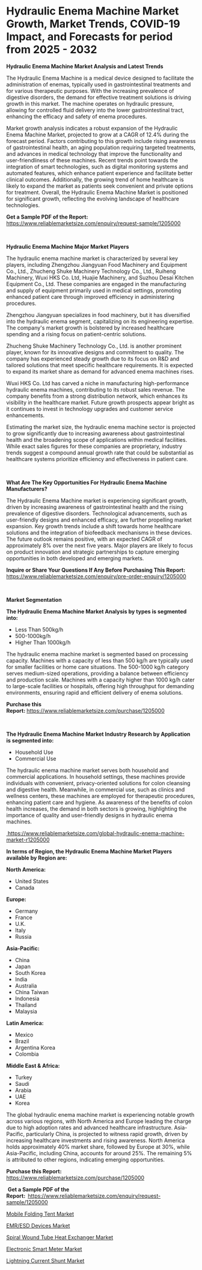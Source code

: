 <p><h1>Hydraulic Enema Machine Market Growth, Market Trends, COVID-19 Impact, and Forecasts for period from 2025 - 2032</h1></p><p><strong>Hydraulic Enema Machine Market Analysis and Latest Trends</strong></p>
<p><p>The Hydraulic Enema Machine is a medical device designed to facilitate the administration of enemas, typically used in gastrointestinal treatments and for various therapeutic purposes. With the increasing prevalence of digestive disorders, the demand for effective treatment solutions is driving growth in this market. The machine operates on hydraulic pressure, allowing for controlled fluid delivery into the lower gastrointestinal tract, enhancing the efficacy and safety of enema procedures.</p><p>Market growth analysis indicates a robust expansion of the Hydraulic Enema Machine Market, projected to grow at a CAGR of 12.4% during the forecast period. Factors contributing to this growth include rising awareness of gastrointestinal health, an aging population requiring targeted treatments, and advances in medical technology that improve the functionality and user-friendliness of these machines. Recent trends point towards the integration of smart technologies, such as digital monitoring systems and automated features, which enhance patient experience and facilitate better clinical outcomes. Additionally, the growing trend of home healthcare is likely to expand the market as patients seek convenient and private options for treatment. Overall, the Hydraulic Enema Machine Market is positioned for significant growth, reflecting the evolving landscape of healthcare technologies.</p></p>
<p><strong>Get a Sample PDF of the Report:&nbsp;</strong> <a href="https://www.reliablemarketsize.com/enquiry/request-sample/1205000?utm_campaign=1895&utm_medium=2&utm_source=Github&utm_content=ia&utm_term=26032025&utm_id=hydraulic-enema-machine">https://www.reliablemarketsize.com/enquiry/request-sample/1205000</a></p>
<p>&nbsp;</p>
<p><strong>Hydraulic Enema Machine Major Market Players</strong></p>
<p><p>The hydraulic enema machine market is characterized by several key players, including Zhengzhou Jiangyuan Food Machinery and Equipment Co., Ltd., Zhucheng Shuke Machinery Technology Co., Ltd., Ruiheng Machinery, Wuxi HKS Co. Ltd, Huajie Machinery, and Suzhou Desai Kitchen Equipment Co., Ltd. These companies are engaged in the manufacturing and supply of equipment primarily used in medical settings, promoting enhanced patient care through improved efficiency in administering procedures.</p><p>Zhengzhou Jiangyuan specializes in food machinery, but it has diversified into the hydraulic enema segment, capitalizing on its engineering expertise. The company's market growth is bolstered by increased healthcare spending and a rising focus on patient-centric solutions.</p><p>Zhucheng Shuke Machinery Technology Co., Ltd. is another prominent player, known for its innovative designs and commitment to quality. The company has experienced steady growth due to its focus on R&D and tailored solutions that meet specific healthcare requirements. It is expected to expand its market share as demand for advanced enema machines rises.</p><p>Wuxi HKS Co. Ltd has carved a niche in manufacturing high-performance hydraulic enema machines, contributing to its robust sales revenue. The company benefits from a strong distribution network, which enhances its visibility in the healthcare market. Future growth prospects appear bright as it continues to invest in technology upgrades and customer service enhancements.</p><p>Estimating the market size, the hydraulic enema machine sector is projected to grow significantly due to increasing awareness about gastrointestinal health and the broadening scope of applications within medical facilities. While exact sales figures for these companies are proprietary, industry trends suggest a compound annual growth rate that could be substantial as healthcare systems prioritize efficiency and effectiveness in patient care.</p></p>
<p>&nbsp;</p>
<p><strong>What Are The Key Opportunities For Hydraulic Enema Machine Manufacturers?</strong></p>
<p><p>The Hydraulic Enema Machine market is experiencing significant growth, driven by increasing awareness of gastrointestinal health and the rising prevalence of digestive disorders. Technological advancements, such as user-friendly designs and enhanced efficacy, are further propelling market expansion. Key growth trends include a shift towards home healthcare solutions and the integration of biofeedback mechanisms in these devices. The future outlook remains positive, with an expected CAGR of approximately 8% over the next five years. Major players are likely to focus on product innovation and strategic partnerships to capture emerging opportunities in both developed and emerging markets.</p></p>
<p><strong>Inquire or Share Your Questions If Any Before Purchasing This Report:</strong> <a href="https://www.reliablemarketsize.com/enquiry/pre-order-enquiry/1205000?utm_campaign=1895&utm_medium=2&utm_source=Github&utm_content=ia&utm_term=26032025&utm_id=hydraulic-enema-machine">https://www.reliablemarketsize.com/enquiry/pre-order-enquiry/1205000</a></p>
<p>&nbsp;</p>
<p><strong>Market Segmentation</strong></p>
<p><strong>The Hydraulic Enema Machine Market Analysis by types is segmented into:</strong></p>
<p><ul><li>Less Than 500kg/h</li><li>500-1000kg/h</li><li>Higher Than 1000kg/h</li></ul></p>
<p><p>The hydraulic enema machine market is segmented based on processing capacity. Machines with a capacity of less than 500 kg/h are typically used for smaller facilities or home care situations. The 500-1000 kg/h category serves medium-sized operations, providing a balance between efficiency and production scale. Machines with a capacity higher than 1000 kg/h cater to large-scale facilities or hospitals, offering high throughput for demanding environments, ensuring rapid and efficient delivery of enema solutions.</p></p>
<p><strong>Purchase this Report:&nbsp;</strong><a href="https://www.reliablemarketsize.com/purchase/1205000?utm_campaign=1895&utm_medium=2&utm_source=Github&utm_content=ia&utm_term=26032025&utm_id=hydraulic-enema-machine">https://www.reliablemarketsize.com/purchase/1205000</a></p>
<p>&nbsp;</p>
<p><strong>The Hydraulic Enema Machine Market Industry Research by Application is segmented into:</strong></p>
<p><ul><li>Household Use</li><li>Commercial Use</li></ul></p>
<p><p>The hydraulic enema machine market serves both household and commercial applications. In household settings, these machines provide individuals with convenient, privacy-oriented solutions for colon cleansing and digestive health. Meanwhile, in commercial use, such as clinics and wellness centers, these machines are employed for therapeutic procedures, enhancing patient care and hygiene. As awareness of the benefits of colon health increases, the demand in both sectors is growing, highlighting the importance of quality and user-friendly designs in hydraulic enema machines.</p></p>
<p><a href="https://www.reliablemarketsize.com/global-hydraulic-enema-machine-market-r1205000?utm_campaign=1895&utm_medium=2&utm_source=Github&utm_content=ia&utm_term=26032025&utm_id=hydraulic-enema-machine">&nbsp;https://www.reliablemarketsize.com/global-hydraulic-enema-machine-market-r1205000</a></p>
<p><strong>In terms of Region, the Hydraulic Enema Machine Market Players available by Region are:</strong></p>
<p>
    <p> <strong> North America: </strong>
        <ul>
            <li>United States</li>
            <li>Canada</li>
        </ul>
        </p> 
    <p> <strong> Europe: </strong>
        <ul>
            <li>Germany</li>
            <li>France</li>
            <li>U.K.</li>
            <li>Italy</li>
            <li>Russia</li>
        </ul>
        </p> 
    <p> <strong> Asia-Pacific: </strong>
        <ul>
            <li>China</li>
            <li>Japan</li>
            <li>South Korea</li>
            <li>India</li>
            <li>Australia</li>
            <li>China Taiwan</li>
            <li>Indonesia</li>
            <li>Thailand</li>
            <li>Malaysia</li>
        </ul>
        </p> 
    <p> <strong> Latin America: </strong>
        <ul>
            <li>Mexico</li>
            <li>Brazil</li>
            <li>Argentina Korea</li>
            <li>Colombia</li>
        </ul>
        </p> 
    <p> <strong> Middle East & Africa: </strong>
        <ul>
            <li>Turkey</li>
            <li>Saudi</li>
            <li>Arabia</li>
            <li>UAE</li>
            <li>Korea</li>
        </ul>
    </p>
    </p>
<p><p>The global hydraulic enema machine market is experiencing notable growth across various regions, with North America and Europe leading the charge due to high adoption rates and advanced healthcare infrastructure. Asia-Pacific, particularly China, is projected to witness rapid growth, driven by increasing healthcare investments and rising awareness. North America holds approximately 40% market share, followed by Europe at 30%, while Asia-Pacific, including China, accounts for around 25%. The remaining 5% is attributed to other regions, indicating emerging opportunities.</p></p>
<p><strong>Purchase this Report: </strong><a href="https://www.reliablemarketsize.com/purchase/1205000?utm_campaign=1895&utm_medium=2&utm_source=Github&utm_content=ia&utm_term=26032025&utm_id=hydraulic-enema-machine">https://www.reliablemarketsize.com/purchase/1205000</a></p>
<p>&nbsp;<strong>Get a Sample PDF of the Report:&nbsp;&nbsp;</strong><a href="https://www.reliablemarketsize.com/enquiry/request-sample/1205000?utm_campaign=1895&utm_medium=2&utm_source=Github&utm_content=ia&utm_term=26032025&utm_id=hydraulic-enema-machine">https://www.reliablemarketsize.com/enquiry/request-sample/1205000</a></p>
<p><strong></strong></p>
<p><p><a href="https://github.com/floengsubb/Market-Research-Report-List-1/blob/main/mobile-folding-tent-market.md?utm_campaign=1895&utm_medium=2&utm_source=Github&utm_content=ia&utm_term=26032025&utm_id=hydraulic-enema-machine">Mobile Folding Tent Market</a></p><p><a href="https://github.com/donnypolan/Market-Research-Report-List-1/blob/main/emresd-devices-market.md?utm_campaign=1895&utm_medium=2&utm_source=Github&utm_content=ia&utm_term=26032025&utm_id=hydraulic-enema-machine">EMR/ESD Devices Market</a></p><p><a href="https://github.com/buluckcapps2/Market-Research-Report-List-1/blob/main/spiral-wound-tube-heat-exchanger-market.md?utm_campaign=1895&utm_medium=2&utm_source=Github&utm_content=ia&utm_term=26032025&utm_id=hydraulic-enema-machine">Spiral Wound Tube Heat Exchanger Market</a></p><p><a href="https://github.com/eleussabra/Market-Research-Report-List-1/blob/main/electronic-smart-meter-market.md?utm_campaign=1895&utm_medium=2&utm_source=Github&utm_content=ia&utm_term=26032025&utm_id=hydraulic-enema-machine">Electronic Smart Meter Market</a></p><p><a href="https://github.com/salkidtodo/Market-Research-Report-List-1/blob/main/lightning-current-shunt-market.md?utm_campaign=1895&utm_medium=2&utm_source=Github&utm_content=ia&utm_term=26032025&utm_id=hydraulic-enema-machine">Lightning Current Shunt Market</a></p></p>